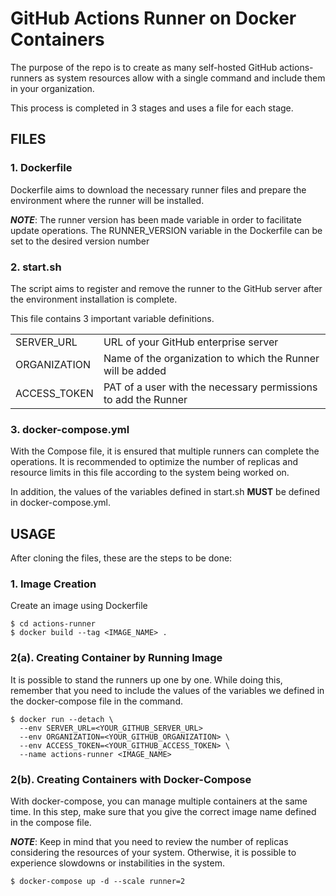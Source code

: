 # GitHub Actions Runner on Docker Containers

The purpose of the repo is to create as many self-hosted GitHub actions-runners as system resources allow with a single command and include them in your organization.

This process is completed in 3 stages and uses a file for each stage.

## FILES

### 1. Dockerfile
Dockerfile aims to download the necessary runner files and prepare the environment where the runner will be installed.

_**NOTE**_: The runner version has been made variable in order to facilitate update operations. The RUNNER_VERSION variable in the Dockerfile can be set to the desired version number

### 2. start.sh
The script aims to register and remove the runner to the GitHub server after the environment installation is complete. 

This file contains 3 important variable definitions.

<table>
  <tr>
    <td>SERVER_URL</td>
    <td>URL of your GitHub enterprise server</td>
  </tr>
  <tr>
    <td>ORGANIZATION</td>
    <td>Name of the organization to which the Runner will be added</td>
  </tr>
  <tr>
    <td>ACCESS_TOKEN</td>
    <td>PAT of a user with the necessary permissions to add the Runner
</td>
  </tr>
</table>



### 3. docker-compose.yml
With the Compose file, it is ensured that multiple runners can complete the operations. It is recommended to optimize the number of replicas and resource limits in this file according to the system being worked on.

In addition, the values of the variables defined in start.sh **MUST** be defined in docker-compose.yml.

## USAGE


After cloning the files, these are the steps to be done:

### 1. Image Creation
Create an image using Dockerfile

```
$ cd actions-runner
$ docker build --tag <IMAGE_NAME> .
```

### 2(a). Creating Container by Running Image
It is possible to stand the runners up one by one. While doing this, remember that you need to include the values of the variables we defined in the docker-compose file in the command.

```
$ docker run --detach \
  --env SERVER_URL=<YOUR_GITHUB_SERVER_URL>
  --env ORGANIZATION=<YOUR_GITHUB_ORGANIZATION> \
  --env ACCESS_TOKEN=<YOUR_GITHUB_ACCESS_TOKEN> \
  --name actions-runner <IMAGE_NAME>
```

### 2(b). Creating Containers with Docker-Compose
With docker-compose, you can manage multiple containers at the same time. In this step, make sure that you give the correct image name defined in the compose file.

_**NOTE**_: Keep in mind that you need to review the number of replicas considering the resources of your system. Otherwise, it is possible to experience slowdowns or instabilities in the system.

```
$ docker-compose up -d --scale runner=2

```